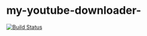 # my-youtube-downloader-
[![Build Status](https://travis-ci.com/yan19900908/my-youtube-downloader-.svg?branch=master)](https://travis-ci.com/yan19900908/my-youtube-downloader-)
